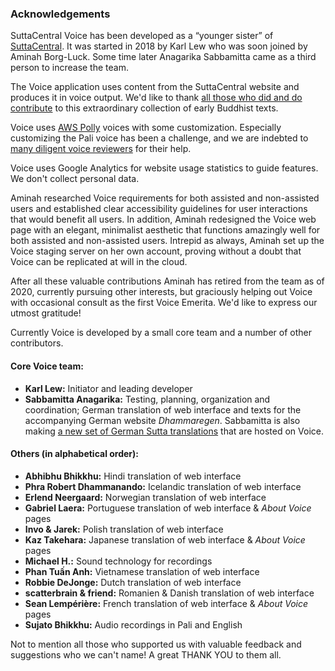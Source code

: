 ### Acknowledgements
SuttaCentral Voice has been developed as a “younger sister” of [SuttaCentral](suttacentral.net). It was started in 2018 by Karl Lew who was soon joined by Aminah Borg-Luck. Some time later Anagarika Sabbamitta came as a third person to increase the team.

The Voice application uses content from the SuttaCentral website and produces it in voice output. We'd like to thank [all those who did and do contribute](https://suttacentral.net/acknowledgments) to this extraordinary collection of early Buddhist texts.

Voice uses [AWS Polly](https://aws.amazon.com/polly/?nc2=type_a) voices with some customization. Especially customizing the Pali voice has been a challenge, and we are indebted to [many diligent voice reviewers](https://discourse.suttacentral.net/t/sc-voice-raveena-meets-slow-amy/10410) for their help.

Voice uses Google Analytics for website usage statistics to guide features. We don't collect personal data.

Aminah researched Voice requirements for both assisted and non-assisted users and established clear accessibility guidelines for user interactions that would benefit all users. In addition, Aminah redesigned the Voice web page with an elegant, minimalist aesthetic that functions amazingly well for both assisted and non-assisted users. Intrepid as always, Aminah set up the Voice staging server on her own account, proving without a doubt that Voice can be replicated at will in the cloud.

After all these valuable contributions Aminah has retired from the team as of 2020, currently pursuing other interests, but graciously helping out Voice with occasional consult as the first Voice Emerita. We'd like to express our utmost gratitude!

Currently Voice is developed by a small core team and a number of other contributors.

#### Core Voice team:
- **Karl Lew:** Initiator and leading developer
- **Sabbamitta Anagarika:** Testing, planning, organization and coordination; German translation of web interface and texts for the accompanying German website *Dhammaregen*. Sabbamitta is also making <a href="https://sc-voice.github.io/sc-voice/en/500-intro-de">a new set of German Sutta translations</a> that are hosted on Voice.

#### Others (in alphabetical order):
- **Abhibhu Bhikkhu:** Hindi translation of web interface
- **Phra Robert Dhammanando:** Icelandic translation of web interface
- **Erlend Neergaard:** Norwegian translation of web interface
- **Gabriel Laera:** Portuguese translation of web interface & *About Voice* pages
- **Invo & Jarek:** Polish translation of web interface
- **Kaz Takehara:** Japanese translation of web interface & *About Voice* pages
- **Michael H.:** Sound technology for recordings
- **Phan Tuấn Anh:** Vietnamese translation of web interface
- **Robbie DeJonge:** Dutch translation of web interface
- **scatterbrain & friend:** Romanien & Danish translation of web interface
- **Sean Lempérière:** French translation of web interface & *About Voice* pages
- **Sujato Bhikkhu:** Audio recordings in Pali and English

Not to mention all those who supported us with valuable feedback and suggestions who we can't name! A great THANK YOU to them all.


